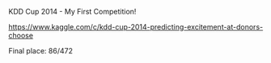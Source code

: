 KDD Cup 2014 - My First Competition!

https://www.kaggle.com/c/kdd-cup-2014-predicting-excitement-at-donors-choose

Final place: 86/472